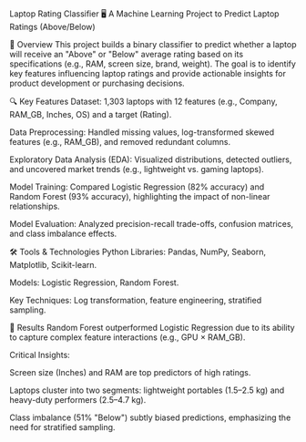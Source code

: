 Laptop Rating Classifier 🖥️
A Machine Learning Project to Predict Laptop Ratings (Above/Below)

📌 Overview
This project builds a binary classifier to predict whether a laptop will receive an "Above" or "Below" average rating based on its specifications (e.g., RAM, screen size, brand, weight). The goal is to identify key features influencing laptop ratings and provide actionable insights for product development or purchasing decisions.

🔍 Key Features
Dataset: 1,303 laptops with 12 features (e.g., Company, RAM_GB, Inches, OS) and a target (Rating).

Data Preprocessing: Handled missing values, log-transformed skewed features (e.g., RAM_GB), and removed redundant columns.

Exploratory Data Analysis (EDA): Visualized distributions, detected outliers, and uncovered market trends (e.g., lightweight vs. gaming laptops).

Model Training: Compared Logistic Regression (82% accuracy) and Random Forest (93% accuracy), highlighting the impact of non-linear relationships.

Model Evaluation: Analyzed precision-recall trade-offs, confusion matrices, and class imbalance effects.

🛠️ Tools & Technologies
Python Libraries: Pandas, NumPy, Seaborn, Matplotlib, Scikit-learn.

Models: Logistic Regression, Random Forest.

Key Techniques: Log transformation, feature engineering, stratified sampling.

🚀 Results
Random Forest outperformed Logistic Regression due to its ability to capture complex feature interactions (e.g., GPU × RAM_GB).

Critical Insights:

Screen size (Inches) and RAM are top predictors of high ratings.

Laptops cluster into two segments: lightweight portables (1.5–2.5 kg) and heavy-duty performers (2.5–4.7 kg).

Class imbalance (51% "Below") subtly biased predictions, emphasizing the need for stratified sampling.
